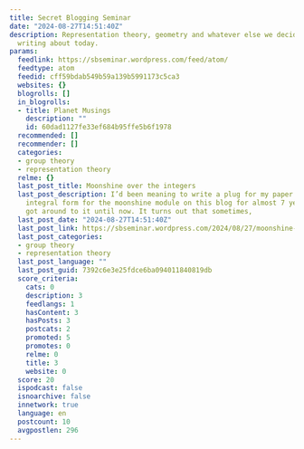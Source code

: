 ```yaml
---
title: Secret Blogging Seminar
date: "2024-08-27T14:51:40Z"
description: Representation theory, geometry and whatever else we decide is worth
  writing about today.
params:
  feedlink: https://sbseminar.wordpress.com/feed/atom/
  feedtype: atom
  feedid: cff59bdab549b59a139b5991173c5ca3
  websites: {}
  blogrolls: []
  in_blogrolls:
  - title: Planet Musings
    description: ""
    id: 60dad1127fe33ef684b95ffe5b6f1978
  recommended: []
  recommender: []
  categories:
  - group theory
  - representation theory
  relme: {}
  last_post_title: Moonshine over the integers
  last_post_description: I’d been meaning to write a plug for my paper A self-dual
    integral form for the moonshine module on this blog for almost 7 years, but never
    got around to it until now. It turns out that sometimes,
  last_post_date: "2024-08-27T14:51:40Z"
  last_post_link: https://sbseminar.wordpress.com/2024/08/27/moonshine-over-the-integers/
  last_post_categories:
  - group theory
  - representation theory
  last_post_language: ""
  last_post_guid: 7392c6e3e25fdce6ba094011840819db
  score_criteria:
    cats: 0
    description: 3
    feedlangs: 1
    hasContent: 3
    hasPosts: 3
    postcats: 2
    promoted: 5
    promotes: 0
    relme: 0
    title: 3
    website: 0
  score: 20
  ispodcast: false
  isnoarchive: false
  innetwork: true
  language: en
  postcount: 10
  avgpostlen: 296
---
```

